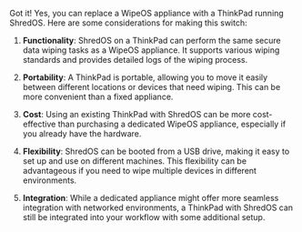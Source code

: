 Got it! Yes, you can replace a WipeOS appliance with a ThinkPad running ShredOS. Here are some considerations for making this switch:

1. **Functionality**: ShredOS on a ThinkPad can perform the same secure data wiping tasks as a WipeOS appliance. It supports various wiping standards and provides detailed logs of the wiping process.

2. **Portability**: A ThinkPad is portable, allowing you to move it easily between different locations or devices that need wiping. This can be more convenient than a fixed appliance.

3. **Cost**: Using an existing ThinkPad with ShredOS can be more cost-effective than purchasing a dedicated WipeOS appliance, especially if you already have the hardware.

4. **Flexibility**: ShredOS can be booted from a USB drive, making it easy to set up and use on different machines. This flexibility can be advantageous if you need to wipe multiple devices in different environments.

5. **Integration**: While a dedicated appliance might offer more seamless integration with networked environments, a ThinkPad with ShredOS can still be integrated into your workflow with some additional setup.
